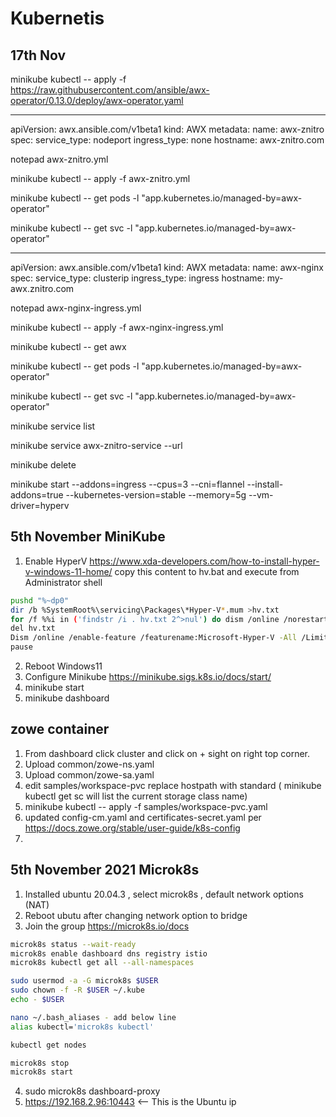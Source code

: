 # Kubernetis

## 17th Nov 

minikube kubectl -- apply -f https://raw.githubusercontent.com/ansible/awx-operator/0.13.0/deploy/awx-operator.yaml

---
apiVersion: awx.ansible.com/v1beta1
kind: AWX
metadata:
  name: awx-znitro
spec:
  service_type: nodeport
  ingress_type: none
  hostname: awx-znitro.com

notepad awx-znitro.yml

minikube kubectl -- apply -f awx-znitro.yml

minikube kubectl -- get pods -l "app.kubernetes.io/managed-by=awx-operator"

minikube kubectl -- get svc -l "app.kubernetes.io/managed-by=awx-operator"

---
apiVersion: awx.ansible.com/v1beta1
kind: AWX
metadata:
  name: awx-nginx
spec:
  service_type: clusterip
  ingress_type: ingress
  hostname: my-awx.znitro.com

notepad awx-nginx-ingress.yml

minikube kubectl -- apply -f awx-nginx-ingress.yml

minikube kubectl -- get awx

minikube kubectl -- get pods -l "app.kubernetes.io/managed-by=awx-operator"

minikube kubectl -- get svc -l "app.kubernetes.io/managed-by=awx-operator"

minikube service list

minikube service awx-znitro-service --url

minikube delete

minikube start --addons=ingress --cpus=3 --cni=flannel --install-addons=true --kubernetes-version=stable --memory=5g --vm-driver=hyperv


## 5th November MiniKube

1. Enable HyperV https://www.xda-developers.com/how-to-install-hyper-v-windows-11-home/
copy this content to hv.bat and execute from Administrator shell 
```bash
pushd "%~dp0"
dir /b %SystemRoot%\servicing\Packages\*Hyper-V*.mum >hv.txt
for /f %%i in ('findstr /i . hv.txt 2^>nul') do dism /online /norestart /add-package:"%SystemRoot%\servicing\Packages\%%i"
del hv.txt
Dism /online /enable-feature /featurename:Microsoft-Hyper-V -All /LimitAccess /ALL
pause
```
2. Reboot Windows11
3. Configure Minikube https://minikube.sigs.k8s.io/docs/start/
4. minikube start
5. minikube dashboard

## zowe container

1. From dashboard click cluster and click on + sight on right top corner.
2. Upload common/zowe-ns.yaml
3. Upload common/zowe-sa.yaml
4. edit samples/workspace-pvc replace hostpath with standard ( minikube kubectl get sc will list the current storage class name)
5. minikube kubectl -- apply -f samples/workspace-pvc.yaml
6. updated config-cm.yaml and certificates-secret.yaml per https://docs.zowe.org/stable/user-guide/k8s-config
7.   

## 5th November 2021 Microk8s

1. Installed ubuntu 20.04.3 , select microk8s , default network options (NAT)
2. Reboot ubutu after changing network option to bridge
3. Join the group  https://microk8s.io/docs
```bash
microk8s status --wait-ready
microk8s enable dashboard dns registry istio
microk8s kubectl get all --all-namespaces

sudo usermod -a -G microk8s $USER
sudo chown -f -R $USER ~/.kube
echo - $USER

nano ~/.bash_aliases - add below line 
alias kubectl='microk8s kubectl'

kubectl get nodes

microk8s stop
microk8s start
``` 
4. sudo microk8s dashboard-proxy
5. https://192.168.2.96:10443 <-- This is the Ubuntu ip

